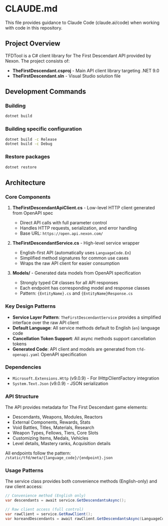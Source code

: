 # CLAUDE.md

This file provides guidance to Claude Code (claude.ai/code) when working with code in this repository.

## Project Overview

TFDTool is a C# client library for The First Descendant API provided by Nexon. The project consists of:

- **TheFirstDescendant.csproj** - Main API client library targeting .NET 9.0
- **TheFirstDescendant.sln** - Visual Studio solution file

## Development Commands

### Building
```bash
dotnet build
```

### Building specific configuration
```bash
dotnet build -c Release
dotnet build -c Debug
```

### Restore packages
```bash
dotnet restore
```

## Architecture

### Core Components

1. **TheFirstDescendantApiClient.cs** - Low-level HTTP client generated from OpenAPI spec
   - Direct API calls with full parameter control
   - Handles HTTP requests, serialization, and error handling
   - Base URL: `https://open.api.nexon.com/`

2. **TheFirstDescendantService.cs** - High-level service wrapper
   - English-first API (automatically uses `LanguageCode.En`)
   - Simplified method signatures for common use cases
   - Wraps the raw API client for easier consumption

3. **Models/** - Generated data models from OpenAPI specification
   - Strongly typed C# classes for all API responses
   - Each endpoint has corresponding model and response classes
   - Pattern: `{EntityName}.cs` and `{EntityName}Response.cs`

### Key Design Patterns

- **Service Layer Pattern**: `TheFirstDescendantService` provides a simplified interface over the raw API client
- **Default Language**: All service methods default to English (`en`) language code
- **Cancellation Token Support**: All async methods support cancellation tokens
- **Generated Code**: API client and models are generated from `tfd-openapi.yaml` OpenAPI specification

### Dependencies

- `Microsoft.Extensions.Http` (v9.0.9) - For IHttpClientFactory integration
- `System.Text.Json` (v9.0.9) - JSON serialization

### API Structure

The API provides metadata for The First Descendant game elements:
- Descendants, Weapons, Modules, Reactors
- External Components, Rewards, Stats
- Void Battles, Titles, Materials, Research
- Weapon Types, Fellows, Tiers, Core Slots
- Customizing Items, Medals, Vehicles
- Level details, Mastery ranks, Acquisition details

All endpoints follow the pattern: `/static/tfd/meta/{language_code}/{endpoint}.json`

### Usage Patterns

The service class provides both convenience methods (English-only) and raw client access:

```csharp
// Convenience method (English only)
var descendants = await service.GetDescendantsAsync();

// Raw client access (full control)
var rawClient = service.GetRawClient();
var koreandDescendants = await rawClient.GetDescendantsAsync(LanguageCode.Ko);
```